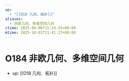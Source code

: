 ```yaml
---
up:
  - "[[O18 几何、拓扑]]"
aliases:
  - 非欧几何、多维空间几何
ctime: 2025-04-06T15:24:55+08:00
mtime: 2025-10-01T11:41:27+08:00
---
```


# O184 非欧几何、多维空间几何

- up: [[O18 几何、拓扑]]
